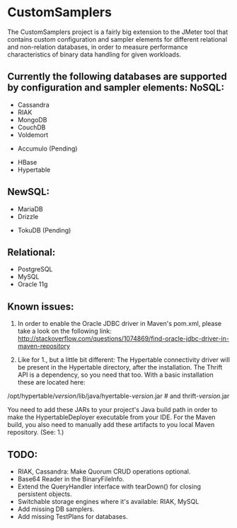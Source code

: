 CustomSamplers
==============

The CustomSamplers project is a fairly big extension to the JMeter tool that 
contains custom configuration and sampler elements for different relational and
non-relation databases, in order to measure performance characteristics of binary
data handling for given workloads.

Currently the following databases are supported by configuration and sampler elements:
NoSQL:
------
 + Cassandra
 + RIAK
 + MongoDB
 + CouchDB
 + Voldemort
 - Accumulo (Pending)
 + HBase
 + Hypertable

NewSQL:
-------
 + MariaDB
 + Drizzle
 - TokuDB (Pending)

Relational:
-----------
 + PostgreSQL
 + MySQL
 + Oracle 11g


Known issues:
-------------
1. In order to enable the Oracle JDBC driver in Maven's pom.xml, please take a look on the following link:
http://stackoverflow.com/questions/1074869/find-oracle-jdbc-driver-in-maven-repository

2. Like for 1., but a little bit different: The Hypertable connectivity driver will be present in the 
Hypertable directory, after the installation. The Thrift API is a dependency, so you need that too.
With a basic installation these are located here:

/opt/hypertable/*version*/lib/java/hyertable-*version*.jar  # and thrift-*version*.jar

You need to add these JARs to your project's Java build path in order 
to make the HypertableDeployer executable from your IDE.
For the Maven build, you also need to manually add these artifacts to you local Maven repository. (See: 1.)

TODO:
-----
 - RIAK, Cassandra: Make Quorum CRUD operations optional.
 - Base64 Reader in the BinaryFileInfo.
 - Extend the QueryHandler interface with tearDown() for closing persistent objects.
 - Switchable storage engines where it's available: RIAK, MySQL
 - Add missing DB samplers.
 - Add missing TestPlans for databases.
